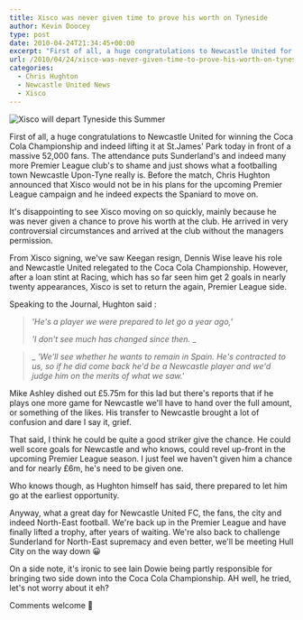 ```yaml
---
title: Xisco was never given time to prove his worth on Tyneside
author: Kevin Doocey
type: post
date: 2010-04-24T21:34:45+00:00
excerpt: "First of all, a huge congratulations to Newcastle United for winning the Coca Cola Championship and indeed lifting it at St.James' Park today in front of a massive 52,000 fans. The attendance puts Sunderland's and indeed many more Premier League club's to shame.."
url: /2010/04/24/xisco-was-never-given-time-to-prove-his-worth-on-tyneside/
categories:
  - Chris Hughton
  - Newcastle United News
  - Xisco
---
```


![Xisco will depart Tyneside this Summer](https://i.telegraph.co.uk/telegraph/multimedia/archive/00979/xisco_979491c.jpg)

First of all, a huge congratulations to Newcastle United for winning the Coca Cola Championship and indeed lifting it at St.James' Park today in front of a massive 52,000 fans. The attendance puts Sunderland's and indeed many more Premier League club's to shame and just shows what a footballing town Newcastle Upon-Tyne really is. Before the match, Chris Hughton  announced that Xisco would not be in his plans for the upcoming Premier League campaign and he indeed expects the Spaniard to move on.

It's disappointing to see Xisco moving on so quickly, mainly because he was never given a chance to prove his worth at the club. He arrived in very controversial circumstances and arrived at the club without the managers permission.

From Xisco signing, we've saw Keegan resign, Dennis Wise leave his role and Newcastle United relegated to the Coca Cola Championship. However, after a loan stint at Racing, which has so far seen him get 2 goals in nearly twenty appearances, Xisco is set to return the again, Premier League side.

Speaking to the Journal, Hughton said :

> _'He's a player we were prepared to let go a year ago,'_
>
> _'I don't see much has changed since then._ _

>_ _'We'll see whether he wants to remain in Spain. He's contracted to us, so if he did come back he'd be a Newcastle player and we'd judge him on the merits of what we saw.'_

Mike Ashley dished out £5.75m for this lad but there's reports that if he plays one more game for Newcastle we'll have to hand over the full amount, or something of the likes. His transfer to Newcastle brought a lot of confusion and dare I say it, grief.

That said, I think he could be quite a good striker give the chance. He could well score goals for Newcastle and who knows, could revel up-front in the upcoming Premier League season. I just feel we haven't given him a chance and for nearly £6m, he's need to be given one.

Who knows though, as Hughton himself has said, there prepared to let him go at the earliest opportunity.

Anyway, what a great day for Newcastle United FC, the fans, the city and indeed North-East football. We're back up in the Premier League and have finally lifted a trophy, after years of waiting. We're also back to challenge Sunderland for North-East supremacy and even better, we'll be meeting Hull City on the way down 😀

On a side note, it's ironic to see Iain Dowie being partly responsible for bringing two side down into the Coca Cola Championship. AH well, he tried, let's not worry about it eh?

Comments welcome 🙂
